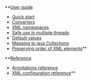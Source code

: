 **[User guide](UserGuide.md)
  * [Quick start](QuickStart.md)
  * [Converters](Converters.md)
  * [XML namespaces](NameSpaces.md)
  * [Safe use in multiple threads](ThreadSafety.md)
  * [Default values](DefaultValues.md)
  * [Mapping to java Collections](MappingCollections.md)
  * [Preserving order of XML elements](PreservingElementOrder.md)**

**[Reference](Reference.md)
  * [Annotations reference](AnnotationReference.md)
  * [XML configuration reference](XmlConfigReference.md)**

